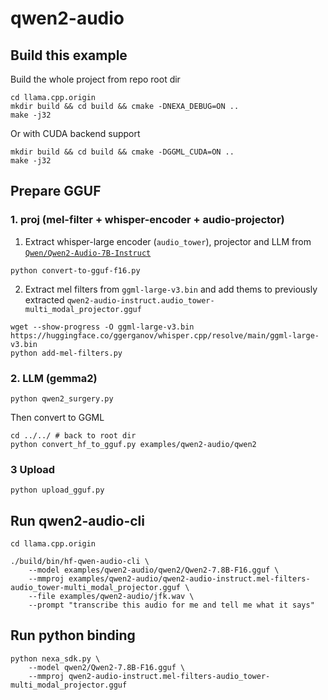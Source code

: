 # qwen2-audio

## Build this example

Build the whole project from repo root dir

```shell
cd llama.cpp.origin
mkdir build && cd build && cmake -DNEXA_DEBUG=ON ..
make -j32
```

Or with CUDA backend support
```shell
mkdir build && cd build && cmake -DGGML_CUDA=ON ..
make -j32
```

## Prepare GGUF 

### 1. proj (mel-filter + whisper-encoder + audio-projector)

1. Extract whisper-large encoder (`audio_tower`), projector and LLM from [`Qwen/Qwen2-Audio-7B-Instruct`](https://huggingface.co/Qwen/Qwen2-Audio-7B-Instruct?show_file_info=model.safetensors.index.json)
```shell
python convert-to-gguf-f16.py
```

2. Extract mel filters from `ggml-large-v3.bin` and add thems to previously extracted `qwen2-audio-instruct.audio_tower-multi_modal_projector.gguf`
```shell
wget --show-progress -O ggml-large-v3.bin https://huggingface.co/ggerganov/whisper.cpp/resolve/main/ggml-large-v3.bin
python add-mel-filters.py
```

### 2. LLM (gemma2)
```shell
python qwen2_surgery.py
```
Then convert to GGML
```shell
cd ../../ # back to root dir
python convert_hf_to_gguf.py examples/qwen2-audio/qwen2
```

### 3 Upload
```
python upload_gguf.py
```

## Run qwen2-audio-cli

```shell
cd llama.cpp.origin

./build/bin/hf-qwen-audio-cli \
    --model examples/qwen2-audio/qwen2/Qwen2-7.8B-F16.gguf \
    --mmproj examples/qwen2-audio/qwen2-audio-instruct.mel-filters-audio_tower-multi_modal_projector.gguf \
    --file examples/qwen2-audio/jfk.wav \
    --prompt "transcribe this audio for me and tell me what it says"
```

## Run python binding

```shell
python nexa_sdk.py \
    --model qwen2/Qwen2-7.8B-F16.gguf \
    --mmproj qwen2-audio-instruct.mel-filters-audio_tower-multi_modal_projector.gguf
```